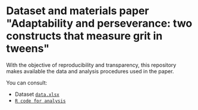 # Dataset and materials paper "Adaptability and perseverance: two constructs that measure grit in tweens"

With the objective of reproducibility and transparency, this repository makes available the data and analysis procedures used in the paper.

You can consult:
* Dataset [`data.xlsx`](https://github.com/researcherforlife/grit/blob/main/data.xlsx)
* [`R code for analysis`](https://github.com/researcherforlife/grit/blob/main/Factor%20Analysis%20Gritt.R)
